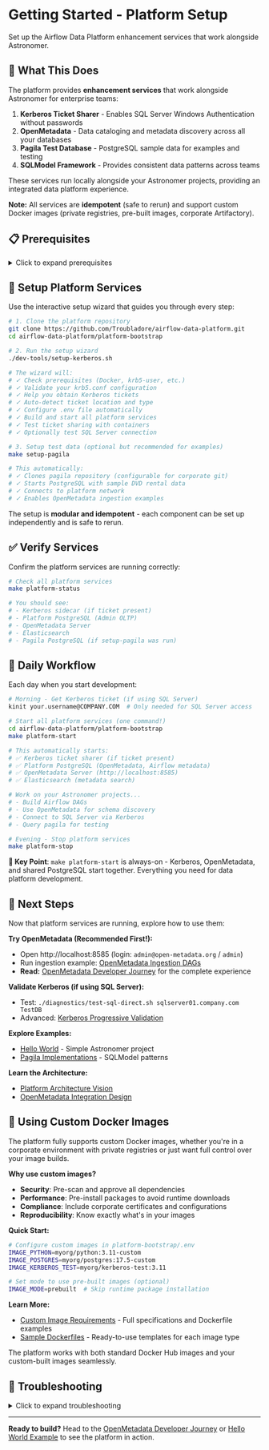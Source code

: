 # Getting Started - Platform Setup

Set up the Airflow Data Platform enhancement services that work alongside Astronomer.

## 🎯 What This Does

The platform provides **enhancement services** that work alongside Astronomer for enterprise teams:

1. **Kerberos Ticket Sharer** - Enables SQL Server Windows Authentication without passwords
2. **OpenMetadata** - Data cataloging and metadata discovery across all your databases
3. **Pagila Test Database** - PostgreSQL sample data for examples and testing
4. **SQLModel Framework** - Provides consistent data patterns across teams

These services run locally alongside your Astronomer projects, providing an integrated data platform experience.

**Note:** All services are **idempotent** (safe to rerun) and support custom Docker images (private registries, pre-built images, corporate Artifactory).

## 📋 Prerequisites

<details>
<summary>Click to expand prerequisites</summary>

### Required Software

```bash
# Check what you have
docker --version     # Docker Desktop or Engine
python3 --version    # Python 3.8+
```

### If Missing

**Docker**: Download [Docker Desktop](https://docker.com/products/docker-desktop)
**Python**: Use your system package manager or [python.org](https://python.org)

</details>

## 🚀 Setup Platform Services

Use the interactive setup wizard that guides you through every step:

```bash
# 1. Clone the platform repository
git clone https://github.com/Troubladore/airflow-data-platform.git
cd airflow-data-platform/platform-bootstrap

# 2. Run the setup wizard
./dev-tools/setup-kerberos.sh

# The wizard will:
# ✓ Check prerequisites (Docker, krb5-user, etc.)
# ✓ Validate your krb5.conf configuration
# ✓ Help you obtain Kerberos tickets
# ✓ Auto-detect ticket location and type
# ✓ Configure .env file automatically
# ✓ Build and start all platform services
# ✓ Test ticket sharing with containers
# ✓ Optionally test SQL Server connection

# 3. Setup test data (optional but recommended for examples)
make setup-pagila

# This automatically:
# ✓ Clones pagila repository (configurable for corporate git)
# ✓ Starts PostgreSQL with sample DVD rental data
# ✓ Connects to platform network
# ✓ Enables OpenMetadata ingestion examples
```

The setup is **modular and idempotent** - each component can be set up independently and is safe to rerun.

## ✅ Verify Services

Confirm the platform services are running correctly:

```bash
# Check all platform services
make platform-status

# You should see:
# - Kerberos sidecar (if ticket present)
# - Platform PostgreSQL (Admin OLTP)
# - OpenMetadata Server
# - Elasticsearch
# - Pagila PostgreSQL (if setup-pagila was run)
```

## 🔧 Daily Workflow

Each day when you start development:

```bash
# Morning - Get Kerberos ticket (if using SQL Server)
kinit your.username@COMPANY.COM  # Only needed for SQL Server access

# Start all platform services (one command!)
cd airflow-data-platform/platform-bootstrap
make platform-start

# This automatically starts:
# ✅ Kerberos ticket sharer (if ticket present)
# ✅ Platform PostgreSQL (OpenMetadata, Airflow metadata)
# ✅ OpenMetadata Server (http://localhost:8585)
# ✅ Elasticsearch (metadata search)

# Work on your Astronomer projects...
# - Build Airflow DAGs
# - Use OpenMetadata for schema discovery
# - Connect to SQL Server via Kerberos
# - Query pagila for testing

# Evening - Stop platform services
make platform-stop
```

**🎯 Key Point**: `make platform-start` is always-on - Kerberos, OpenMetadata, and shared PostgreSQL start together. Everything you need for data platform development.

## 🎯 Next Steps

Now that platform services are running, explore how to use them:

**Try OpenMetadata (Recommended First!):**
- Open http://localhost:8585 (login: `admin@open-metadata.org` / `admin`)
- Run ingestion example: [OpenMetadata Ingestion DAGs](https://github.com/Troubladore/airflow-data-platform-examples/tree/main/openmetadata-ingestion)
- **Read:** [OpenMetadata Developer Journey](openmetadata-developer-journey.md) for the complete experience

**Validate Kerberos (if using SQL Server):**
- Test: `./diagnostics/test-sql-direct.sh sqlserver01.company.com TestDB`
- Advanced: [Kerberos Progressive Validation](kerberos-progressive-validation.md)

**Explore Examples:**
- [Hello World](https://github.com/Troubladore/airflow-data-platform-examples/tree/main/hello-world) - Simple Astronomer project
- [Pagila Implementations](https://github.com/Troubladore/airflow-data-platform-examples/tree/main/pagila-implementations) - SQLModel patterns

**Learn the Architecture:**
- [Platform Architecture Vision](platform-architecture-vision.md)
- [OpenMetadata Integration Design](openmetadata-integration-design.md)

## 🐳 Using Custom Docker Images

The platform fully supports custom Docker images, whether you're in a corporate environment with private registries or just want full control over your image builds.

**Why use custom images?**
- **Security**: Pre-scan and approve all dependencies
- **Performance**: Pre-install packages to avoid runtime downloads
- **Compliance**: Include corporate certificates and configurations
- **Reproducibility**: Know exactly what's in your images

**Quick Start:**
```bash
# Configure custom images in platform-bootstrap/.env
IMAGE_PYTHON=myorg/python:3.11-custom
IMAGE_POSTGRES=myorg/postgres:17.5-custom
IMAGE_KERBEROS_TEST=myorg/kerberos-test:3.11

# Set mode to use pre-built images (optional)
IMAGE_MODE=prebuilt  # Skip runtime package installation
```

**Learn More:**
- [Custom Image Requirements](custom-image-requirements.md) - Full specifications and Dockerfile examples
- [Sample Dockerfiles](dockerfiles/) - Ready-to-use templates for each image type

The platform works with both standard Docker Hub images and your custom-built images seamlessly.

## 🚨 Troubleshooting

<details>
<summary>Click to expand troubleshooting</summary>

### Services won't start
```bash
make platform-status  # Check what's wrong
docker info          # Verify Docker is running
```

### Kerberos tickets not working
- Run: `./dev-tools/setup-kerberos.sh` (guides you through setup)
- Or: `make kerberos-diagnose` (detailed diagnostics)
- Ensure valid ticket: `kinit YOUR_USERNAME@DOMAIN.COM`

### OpenMetadata not accessible
- Check services: `make platform-status`
- Wait for startup (first start takes 2-3 minutes)
- Check health: `curl http://localhost:8585/api/v1/health`

### Pagila not found
- Run: `make setup-pagila` (clones and starts automatically)
- Verify: `docker ps | grep pagila-postgres`

### Cleanup / Teardown (Iterative Testing)

**Remove specific services:**
```bash
make clean-openmetadata  # Just OpenMetadata (asks about data volumes)
make clean-pagila        # Just Pagila (removes volumes)
make clean-kerberos      # Just Kerberos sidecar
```

**Full cleanup:**
```bash
make clean-slate         # Interactive (asks about each component)
make clean-all           # Non-interactive (removes everything)
```

**What gets preserved:**
- Your `.env` configuration
- Built Docker images (unless you choose to remove)
- Host-side Kerberos tickets (unless you choose to clear)

**Note:** `clean-openmetadata` asks before removing data volumes since your cataloged metadata is valuable work product!

</details>

---

**Ready to build?** Head to the [OpenMetadata Developer Journey](openmetadata-developer-journey.md) or [Hello World Example](https://github.com/Troubladore/airflow-data-platform-examples/tree/main/hello-world/README.md) to see the platform in action.
